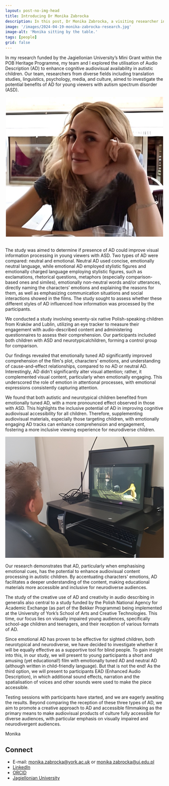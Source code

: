 ```yaml
---
layout: post-no-img-head
title: Introducing Dr Monika Zabrocka
description: In this post, Dr Monika Zabrocka, a visiting researcher in the School of Arts and Creative Technologies (University of York) summarises her work and how it is connected to our EAD project.
image: '/images/2024-04-19-monika-zabrocka-research.jpg'
image-alt: 'Monika sitting by the table.'
tags: [people]
grid: false
---
```

 
In my research funded by the Jagiellonian University’s Mini Grant within the POB Heritage Programme, my team and I explored the utilisation of Audio Description (AD) to enhance cognitive audiovisual availability in autistic children. Our team, researchers from diverse fields including translation studies, linguistics, psychology, media, and culture, aimed to investigate the potential benefits of AD for young viewers with autism spectrum disorder (ASD).

<center><img src="/images/2024-04-19-monika-zabrocka-research.jpg" alt="Monika sitting by a table." width="500"></center><br>

The study was aimed to determine if presence of AD could improve visual information processing in young viewers with ASD. Two types of AD were compared: neutral and emotional. Neutral AD used concise, emotionally neutral language, while emotional AD employed stylistic figures and emotionally charged language employing stylistic figures, such as exclamations, rhetorical questions, metaphors (especially comparison-based ones and similes), emotionally non-neutral words and/or utterances, directly naming the characters’ emotions and explaining the reasons for them, as well as emphasizing communication situations and social interactions showed in the films. The study sought to assess whether these different styles of AD influenced how information was processed by the participants.
 
We conducted a study involving seventy-six native Polish-speaking children from Kraków and Lublin, utilizing an eye tracker to measure their engagement with audio-described content and administering questionnaires to assess their comprehension. Our participants included both children with ASD and neurotypicalchildren, forming a control group for comparison.
 
Our findings revealed that emotionally tuned AD significantly improved comprehension of the film's plot, characters' emotions, and understanding of cause-and-effect relationships, compared to no AD or neutral AD. Interestingly, AD didn't significantly alter visual attention; rather, it complemented visual content, particularly when emotionally engaging. This underscored the role of emotion in attentional processes, with emotional expressions consistently capturing attention.
 
We found that both autistic and neurotypical children benefited from emotionally tuned AD, with a more pronounced effect observed in those with ASD. This highlights the inclusive potential of AD in improving cognitive audiovisual accessibility for all children. Therefore, supplementing audiovisual materials, especially those targeting children, with emotionally engaging AD tracks can enhance comprehension and engagement, fostering a more inclusive viewing experience for neurodiverse children.

![Child watching TV.](../images/2024-04-19-monika-zabrocka-research-2.jpg)
 
Our research demonstrates that AD, particularly when emphasising emotional cues, has the potential to enhance audiovisual content processing in autistic children. By accentuating characters' emotions, AD facilitates a deeper understanding of the content, making educational materials more accessible and inclusive for neurodiverse audiences.
 
The study of the creative use of AD and creativity in audio describing in generalis also central to a study funded by the Polish National Agency for Academic Exchange (as part of the Bekker Programme) being implemented at the University of York’s School of Arts and Creative Technologies. This time, our focus lies on visually impaired young audiences, specifically school-age children and teenagers, and their reception of various formats of AD.
 
Since emotional AD has proven to be effective for sighted children, both neurotypical and neurodiverse, we have decided to investigate whether it will be equally effective as a supportive tool for blind people. To gain insight into this, in our study, we will present to young participants a short and amusing (yet educational!) film with emotionally tuned AD and neutral AD (although written in child-friendly language). But that is not the end! As the third option, we will present to participants EAD (Enhanced Audio Description), in which additional sound effects, narration and the spatialisation of voices and other sounds were used to make the piece accessible.
 
Testing sessions with participants have started, and we are eagerly awaiting the results. Beyond comparing the reception of these three types of AD, we aim to promote a creative approach to AD and accessible filmmaking as the primary means to make audiovisual products of culture fully accessible for diverse audiences, with particular emphasis on visually impaired and neurodivergent audiences.

Monika

## Connect
- E-mail: <a href="mailto:monika.zabrocka@york.ac.uk">monika.zabrocka@york.ac.uk</a> or <a href="mailto:monika zabrocka@uj.edu.pl">monika zabrocka@uj.edu.pl</a>
- [LinkedIn](https://www.linkedin.com/in/monika-zabrocka-348752b3/)
- [ORCID](https://orcid.org/my-orcid)
- [Jagiellonian University](https://przeklad.filg.uj.edu.pl/en_GB/monika-zabrocka-sliwka) 


